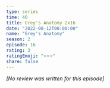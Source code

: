 ```yaml
---
type: series
time: 40
title: Grey's Anatomy 2x16
date: "2022-08-12T00:00:00"
name: "Grey's Anatomy"
season: 2
episode: 16
rating: 3
ratingEmoji: "⭐️⭐️⭐️"
share: false
---
```


*[No review was written for this episode]*